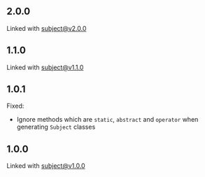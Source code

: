 ## 2.0.0

Linked with [subject@v2.0.0](https://pub.dev/packages/subject/changelog#200)

## 1.1.0

Linked with [subject@v1.1.0](https://pub.dev/packages/subject/changelog#110)

## 1.0.1

Fixed:
- Ignore methods which are `static`, `abstract` and `operator` when generating `Subject` classes

## 1.0.0

Linked with [subject@v1.0.0](https://pub.dev/packages/subject/changelog#100)
